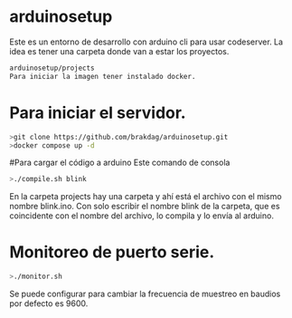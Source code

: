 # arduinosetup

Este es un entorno de desarrollo con arduino cli para usar codeserver.
La idea es tener una carpeta donde van a estar los proyectos.

```bash
arduinosetup/projects
Para iniciar la imagen tener instalado docker.
```

# Para iniciar el servidor.

```bash
>git clone https://github.com/brakdag/arduinosetup.git
>docker compose up -d
```

#Para cargar el código a arduino 
Este comando de consola 

```bash
>./compile.sh blink
```

En la carpeta projects hay una carpeta y ahí está el archivo con el mismo nombre blink.ino.
Con solo escribir el nombre blink de la carpeta, que es coincidente con el nombre del archivo, lo compila y lo envía al arduino.

# Monitoreo de puerto serie.

```bash
>./monitor.sh
```

Se puede configurar para cambiar la frecuencia de muestreo en baudios por defecto es 9600.





